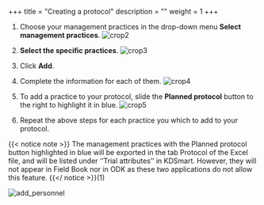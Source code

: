 +++
title = "Creating a protocol"
description = ""
weight = 1
+++
	
1.	Choose your management practices in the drop-down menu **Select management practices**. 
![crop2](https://agrofims.github.io/helpdocs/images/crop2.png)

2.	**Select the specific practices**.
![crop3](https://agrofims.github.io/helpdocs/images/crop3.png)

3.	Click **Add**.
4.	Complete the information for each of them. 
![crop4](https://agrofims.github.io/helpdocs/images/crop4.png)

5.	To add a practice to your protocol, slide the **Planned protocol** button to the right to highlight it in blue. 
![crop5](https://agrofims.github.io/helpdocs/images/crop5.png)

6.	Repeat the above steps for each practice you which to add to your protocol.

{{< notice note >}}
The management practices with the Planned protocol button highlighted in blue will be exported in the tab Protocol of the Excel file, and will be listed under ‘’Trial attributes’’ in KDSmart. However, they will not appear in Field Book nor in ODK as these two applications do not allow this feature. 
{{</ notice >}}(1) 



![add_personnel](https://agrofims.github.io/helpdocs/images/AddPersonnel.png)
